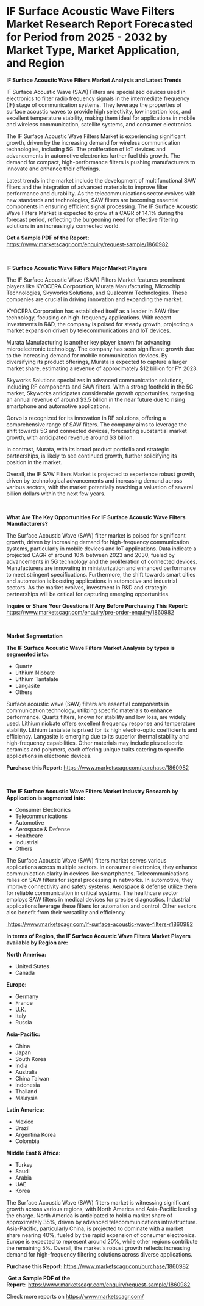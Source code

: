<p><h1>IF Surface Acoustic Wave Filters Market Research Report Forecasted for Period from 2025 -  2032 by Market Type, Market Application, and Region</h1></p><p><strong>IF Surface Acoustic Wave Filters Market Analysis and Latest Trends</strong></p>
<p><p>IF Surface Acoustic Wave (SAW) Filters are specialized devices used in electronics to filter radio frequency signals in the intermediate frequency (IF) stage of communication systems. They leverage the properties of surface acoustic waves to provide high selectivity, low insertion loss, and excellent temperature stability, making them ideal for applications in mobile and wireless communication, satellite systems, and consumer electronics.</p><p>The IF Surface Acoustic Wave Filters Market is experiencing significant growth, driven by the increasing demand for wireless communication technologies, including 5G. The proliferation of IoT devices and advancements in automotive electronics further fuel this growth. The demand for compact, high-performance filters is pushing manufacturers to innovate and enhance their offerings.</p><p>Latest trends in the market include the development of multifunctional SAW filters and the integration of advanced materials to improve filter performance and durability. As the telecommunications sector evolves with new standards and technologies, SAW filters are becoming essential components in ensuring efficient signal processing. The IF Surface Acoustic Wave Filters Market is expected to grow at a CAGR of 14.1% during the forecast period, reflecting the burgeoning need for effective filtering solutions in an increasingly connected world.</p></p>
<p><strong>Get a Sample PDF of the Report:&nbsp;</strong> <a href="https://www.marketscagr.com/enquiry/request-sample/1860982?utm_campaign=2008&utm_medium=2&utm_source=Github&utm_content=ia&utm_term=13022025&utm_id=if-surface-acoustic-wave-filters">https://www.marketscagr.com/enquiry/request-sample/1860982</a></p>
<p>&nbsp;</p>
<p><strong>IF Surface Acoustic Wave Filters Major Market Players</strong></p>
<p><p>The IF Surface Acoustic Wave (SAW) Filters Market features prominent players like KYOCERA Corporation, Murata Manufacturing, Microchip Technologies, Skyworks Solutions, and Qualcomm Technologies. These companies are crucial in driving innovation and expanding the market.</p><p>KYOCERA Corporation has established itself as a leader in SAW filter technology, focusing on high-frequency applications. With recent investments in R&D, the company is poised for steady growth, projecting a market expansion driven by telecommunications and IoT devices.</p><p>Murata Manufacturing is another key player known for advancing microelectronic technology. The company has seen significant growth due to the increasing demand for mobile communication devices. By diversifying its product offerings, Murata is expected to capture a larger market share, estimating a revenue of approximately $12 billion for FY 2023.</p><p>Skyworks Solutions specializes in advanced communication solutions, including RF components and SAW filters. With a strong foothold in the 5G market, Skyworks anticipates considerable growth opportunities, targeting an annual revenue of around $3.5 billion in the near future due to rising smartphone and automotive applications.</p><p>Qorvo is recognized for its innovation in RF solutions, offering a comprehensive range of SAW filters. The company aims to leverage the shift towards 5G and connected devices, forecasting substantial market growth, with anticipated revenue around $3 billion.</p><p>In contrast, Murata, with its broad product portfolio and strategic partnerships, is likely to see continued growth, further solidifying its position in the market.</p><p>Overall, the IF SAW Filters Market is projected to experience robust growth, driven by technological advancements and increasing demand across various sectors, with the market potentially reaching a valuation of several billion dollars within the next few years.</p></p>
<p>&nbsp;</p>
<p><strong>What Are The Key Opportunities For IF Surface Acoustic Wave Filters Manufacturers?</strong></p>
<p><p>The Surface Acoustic Wave (SAW) filter market is poised for significant growth, driven by increasing demand for high-frequency communication systems, particularly in mobile devices and IoT applications. Data indicate a projected CAGR of around 10% between 2023 and 2030, fueled by advancements in 5G technology and the proliferation of connected devices. Manufacturers are innovating in miniaturization and enhanced performance to meet stringent specifications. Furthermore, the shift towards smart cities and automation is boosting applications in automotive and industrial sectors. As the market evolves, investment in R&D and strategic partnerships will be critical for capturing emerging opportunities.</p></p>
<p><strong>Inquire or Share Your Questions If Any Before Purchasing This Report:</strong> <a href="https://www.marketscagr.com/enquiry/pre-order-enquiry/1860982?utm_campaign=2008&utm_medium=2&utm_source=Github&utm_content=ia&utm_term=13022025&utm_id=if-surface-acoustic-wave-filters">https://www.marketscagr.com/enquiry/pre-order-enquiry/1860982</a></p>
<p>&nbsp;</p>
<p><strong>Market Segmentation</strong></p>
<p><strong>The IF Surface Acoustic Wave Filters Market Analysis by types is segmented into:</strong></p>
<p><ul><li>Quartz</li><li>Lithium Niobate</li><li>Lithium Tantalate</li><li>Langasite</li><li>Others</li></ul></p>
<p><p>Surface acoustic wave (SAW) filters are essential components in communication technology, utilizing specific materials to enhance performance. Quartz filters, known for stability and low loss, are widely used. Lithium niobate offers excellent frequency response and temperature stability. Lithium tantalate is prized for its high electro-optic coefficients and efficiency. Langasite is emerging due to its superior thermal stability and high-frequency capabilities. Other materials may include piezoelectric ceramics and polymers, each offering unique traits catering to specific applications in electronic devices.</p></p>
<p><strong>Purchase this Report:&nbsp;</strong><a href="https://www.marketscagr.com/purchase/1860982?utm_campaign=2008&utm_medium=2&utm_source=Github&utm_content=ia&utm_term=13022025&utm_id=if-surface-acoustic-wave-filters">https://www.marketscagr.com/purchase/1860982</a></p>
<p>&nbsp;</p>
<p><strong>The IF Surface Acoustic Wave Filters Market Industry Research by Application is segmented into:</strong></p>
<p><ul><li>Consumer Electronics</li><li>Telecommunications</li><li>Automotive</li><li>Aerospace & Defense</li><li>Healthcare</li><li>Industrial</li><li>Others</li></ul></p>
<p><p>The Surface Acoustic Wave (SAW) filters market serves various applications across multiple sectors. In consumer electronics, they enhance communication clarity in devices like smartphones. Telecommunications relies on SAW filters for signal processing in networks. In automotive, they improve connectivity and safety systems. Aerospace & defense utilize them for reliable communication in critical systems. The healthcare sector employs SAW filters in medical devices for precise diagnostics. Industrial applications leverage these filters for automation and control. Other sectors also benefit from their versatility and efficiency.</p></p>
<p><a href="https://www.marketscagr.com/if-surface-acoustic-wave-filters-r1860982?utm_campaign=2008&utm_medium=2&utm_source=Github&utm_content=ia&utm_term=13022025&utm_id=if-surface-acoustic-wave-filters">&nbsp;https://www.marketscagr.com/if-surface-acoustic-wave-filters-r1860982</a></p>
<p><strong>In terms of Region, the IF Surface Acoustic Wave Filters Market Players available by Region are:</strong></p>
<p>
    <p> <strong> North America: </strong>
        <ul>
            <li>United States</li>
            <li>Canada</li>
        </ul>
        </p> 
    <p> <strong> Europe: </strong>
        <ul>
            <li>Germany</li>
            <li>France</li>
            <li>U.K.</li>
            <li>Italy</li>
            <li>Russia</li>
        </ul>
        </p> 
    <p> <strong> Asia-Pacific: </strong>
        <ul>
            <li>China</li>
            <li>Japan</li>
            <li>South Korea</li>
            <li>India</li>
            <li>Australia</li>
            <li>China Taiwan</li>
            <li>Indonesia</li>
            <li>Thailand</li>
            <li>Malaysia</li>
        </ul>
        </p> 
    <p> <strong> Latin America: </strong>
        <ul>
            <li>Mexico</li>
            <li>Brazil</li>
            <li>Argentina Korea</li>
            <li>Colombia</li>
        </ul>
        </p> 
    <p> <strong> Middle East & Africa: </strong>
        <ul>
            <li>Turkey</li>
            <li>Saudi</li>
            <li>Arabia</li>
            <li>UAE</li>
            <li>Korea</li>
        </ul>
    </p>
    </p>
<p><p>The Surface Acoustic Wave (SAW) filters market is witnessing significant growth across various regions, with North America and Asia-Pacific leading the charge. North America is anticipated to hold a market share of approximately 35%, driven by advanced telecommunications infrastructure. Asia-Pacific, particularly China, is projected to dominate with a market share nearing 40%, fueled by the rapid expansion of consumer electronics. Europe is expected to represent around 20%, while other regions contribute the remaining 5%. Overall, the market's robust growth reflects increasing demand for high-frequency filtering solutions across diverse applications.</p></p>
<p><strong>Purchase this Report: </strong><a href="https://www.marketscagr.com/purchase/1860982?utm_campaign=2008&utm_medium=2&utm_source=Github&utm_content=ia&utm_term=13022025&utm_id=if-surface-acoustic-wave-filters">https://www.marketscagr.com/purchase/1860982</a></p>
<p>&nbsp;<strong>Get a Sample PDF of the Report:&nbsp;&nbsp;</strong><a href="https://www.marketscagr.com/enquiry/request-sample/1860982?utm_campaign=2008&utm_medium=2&utm_source=Github&utm_content=ia&utm_term=13022025&utm_id=if-surface-acoustic-wave-filters">https://www.marketscagr.com/enquiry/request-sample/1860982</a></p>
<p><strong></strong></p>
<p>Check more reports on <a href="https://www.marketscagr.com/?utm_campaign=2008&utm_medium=2&utm_source=Github&utm_content=ia&utm_term=13022025&utm_id=if-surface-acoustic-wave-filters">https://www.marketscagr.com/</a></p>